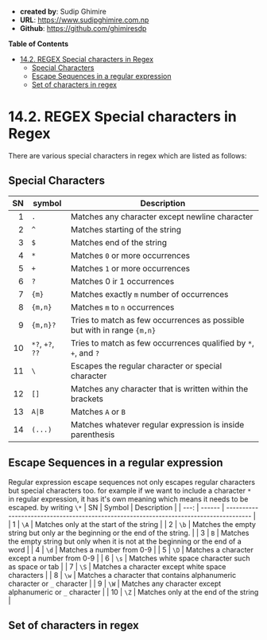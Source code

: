 - **created by**: Sudip Ghimire
- **URL**: https://www.sudipghimire.com.np
- **Github**: https://github.com/ghimiresdp

**Table of Contents**
- [14.2. REGEX Special characters in Regex](#142-regex-special-characters-in-regex)
  - [Special Characters](#special-characters)
  - [Escape Sequences in a regular expression](#escape-sequences-in-a-regular-expression)
  - [Set of characters in regex](#set-of-characters-in-regex)
# 14.2. REGEX Special characters in Regex

There are various special characters in regex which are listed as follows:

## Special Characters

|   SN | symbol           | Description                                                             |
| ---: | ---------------- | ----------------------------------------------------------------------- |
|    1 | `.`              | Matches any character except newline character                          |
|    2 | `^`              | Matches starting of the string                                          |
|    3 | `$`              | Matches end of the string                                               |
|    4 | `*`              | Matches `0` or more occurrences                                         |
|    5 | `+`              | Matches `1` or more occurrences                                         |
|    6 | `?`              | Matches 0 ir 1 occurrences                                              |
|    7 | `{m}`            | Matches exactly `m` number of occurrences                               |
|    8 | `{m,n}`          | Matches `m` to `n` occurrences                                          |
|    9 | `{m,n}?`         | Tries to match as few occurrences as possible but with in range `{m,n}` |
|   10 | `*?`, `+?`, `??` | Tries to match as few occurrences qualified by `*`, `+`, and `?`        |
|   11 | `\`              | Escapes the regular character or special character                      |
|   12 | `[]`             | Matches any character that is written within the brackets               |
|   13 | `A\|B`           | Matches `A` or `B`                                                      |
|   14 | `(...)`          | Matches whatever regular expression is inside parenthesis               |


## Escape Sequences in a regular expression

Regular expression escape sequences not only escapes regular characters but special characters too.
for example if we want to include a character `*` in regular expression, it has it's own meaning which means it needs to be escaped. by writing `\*`
 |   SN | Symbol | Description                                                                            |
 | ---: | ------ | -------------------------------------------------------------------------------------- |
 |    1 | `\A`   | Matches only at the start of the string                                                |
 |    2 | `\b`   | Matches the empty string but only ar the beginning or the end of the string.           |
 |    3 | `B`    | Matches the empty string but only when it is not at the beginning or the end of a word |
 |    4 | `\d`   | Matches a number from 0-9                                                              |
 |    5 | `\D`   | Matches a character except a number from 0-9                                           |
 |    6 | `\s`   | Matches white space character such as space or tab                                     |
 |    7 | `\S`   | Matches a character except white space characters                                      |
 |    8 | `\w`   | Matches a character that contains alphanumeric character or `_` character              |
 |    9 | `\W`   | Matches any character except alphanumeric or `_` character                             |
 |   10 | `\Z`   | Matches only at the end of the string                                                  |

## Set of characters in regex



